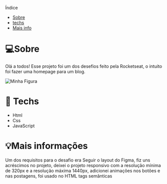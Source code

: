 Índice
* [Sobre](#💻Sobre)
* [techs](#🚀Tech)
* [Mais info](#💡informações)

# 💻Sobre
<p>Olá a todos! Esse projeto foi um dos desefios feito pela Rocketseat, o intuito foi fazer uma homepage para um blog.</p>
<img src="https://efficient-sloth-d85.notion.site/image/https%3A%2F%2Fs3-us-west-2.amazonaws.com%2Fsecure.notion-static.com%2Febac2770-72b8-4df4-ab46-c50c49634883%2Fdesktop.png?table=block&id=659bfe5f-242b-426e-b0e8-e098f888c2bf&spaceId=08f749ff-d06d-49a8-a488-9846e081b224&width=2000&userId=&cache=v2" alt="Minha Figura">

# 🚀 Techs
<ul>
  <li>Html</li>
  <li>Css</li>
  <li>JavaScript</li>
</ul>

# 💡Mais informações
<p>Um dos requisitos para o desafio era Seguir o layout do Figma, fiz uns acréscimos no projeto, deixei o projeto responsivo com a resolução mínima de 320px e a resolução máxima 1440px, adicionei animações nos botões e nas postagens, foi usado no HTML tags semânticas</p>
